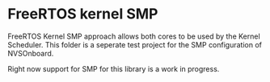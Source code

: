 # FreeRTOS kernel SMP
FreeRTOS Kernel SMP approach allows both cores to be used by the Kernel Scheduler.  This folder is a seperate test project for the SMP configuration of NVSOnboard.

Right now support for SMP for this library is a work in progress.